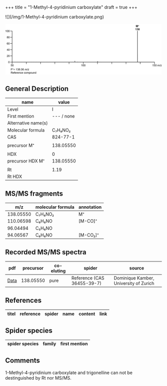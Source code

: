 +++
title = "1-Methyl-4-pyridinium carboxylate"
draft = true
+++

![](/img/1-Methyl-4-pyridinium carboxylate.png)

![](/img_MSMS/138_1-Methyl-4-pyridinium-carboxylate.png)

## General Description

| name                | value      |
|---------------------|------------|
| Level               | I          |
| First mention       | --- / none |
| Alternative name(s) |            |
| Molecular formula   | C₇H₈NO₂    |
| CAS                 | 824-77-1   |
|                     |            |
| precursor M⁺        | 138.05550  |
|                     |            |
| HDX                 | 0          |
| precursor HDX M⁺    | 138.05550  |
|                     |            |
| Rt                  | 1.19       |
| Rt HDX              |            |

## MS/MS fragments

| m/z       | molecular formula | annotation |
|-----------|-------------------|------------|
| 138.05550 | C₇H₈NO₂           | M⁺         |
| 110.06598 | C₆H₈NO            | [M-CO]⁺    |
| 96.04494  | C₅H₆NO            |            |
| 94.06567  | C₆H₈NO            | [M-CO₂]⁺   |

## Recorded MS/MS spectra

| pdf                                                         | precursor | co-eluting | spider                     | source                                 |
|-------------------------------------------------------------|-----------|------------|----------------------------|----------------------------------------|
| [Data](/pdf/138_1-Methyl-4-pyridinium-carboxylate_1-19.pdf) | 138.05550 | pure       | Reference (CAS 36455-39-7) | Dominique Kamber, University of Zurich |

## References

| titel  | reference | spider | name | content | link |
|--------|-----------|--------|------|---------|------|

## Spider species

| spider species                     | family        | first mention          |
|------------------------------------|---------------|------------------------|

## Comments
1-Methyl-4-pyridinium carboxylate and trigonelline can not be destinguished by Rt nor MS/MS.